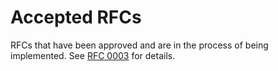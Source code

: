 # Accepted RFCs

RFCs that have been approved and are in the process of being implemented. See
[RFC
0003](https://github.com/multinet-app/multinet-rfcs/tree/master/final/0003-rfc_process)
for details.

